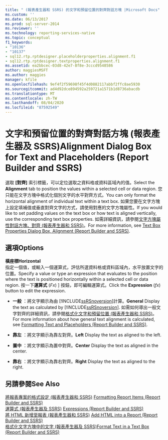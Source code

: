 ```yaml
---
title: " (報表產生器和 SSRS) 的文字和預留位置的對齊對話方塊 |Microsoft Docs"
ms.custom: ''
ms.date: 06/13/2017
ms.prod: sql-server-2014
ms.reviewer: ''
ms.technology: reporting-services-native
ms.topic: conceptual
f1_keywords:
- "10136"
- "10137"
- sql12.rtp.rptdesigner.placeholderproperties.alignment.f1
- sql12.rtp.rptdesigner.textproperties.alignment.f1
ms.assetid: ea2bbcec-03d8-42e7-8f8e-3cccd9548586
author: maggiesMSFT
ms.author: maggies
manager: kfile
ms.openlocfilehash: 9ef4f2f59698f45f4d0882117abbf2ffc8ae5930
ms.sourcegitcommit: ad4d92dce894592a259721a1571b1d8736abacdb
ms.translationtype: MT
ms.contentlocale: zh-TW
ms.lasthandoff: 08/04/2020
ms.locfileid: "87592549"
---
```

# <a name="alignment-dialog-box-for-text-and-placeholders-report-builder-and-ssrs"></a><span data-ttu-id="86902-102">文字和預留位置的對齊對話方塊 (報表產生器及 SSRS)</span><span class="sxs-lookup"><span data-stu-id="86902-102">Alignment Dialog Box for Text and Placeholders (Report Builder and SSRS)</span></span>
  <span data-ttu-id="86902-103">選取 **[對齊]** 索引標籤，可以定位選取之資料格或資料區域內的值。</span><span class="sxs-lookup"><span data-stu-id="86902-103">Select the **Alignment** tab to position the values within a selected cell or data region.</span></span> <span data-ttu-id="86902-104">您只能在文字方塊中格式化個別文字的水平對齊方式。</span><span class="sxs-lookup"><span data-stu-id="86902-104">You can only format the horizontal alignment of individual text within a text box.</span></span> <span data-ttu-id="86902-105">如果您要在文字方塊上設定填補值或垂直對齊文字的方式，請使用對應的文字方塊屬性。</span><span class="sxs-lookup"><span data-stu-id="86902-105">If you would like to set padding values on the text box or how text is aligned vertically, use the corresponding text box properties.</span></span> <span data-ttu-id="86902-106">如需詳細資訊，請參閱[文字方塊屬性對話方塊、對齊 &#40;報表產生器和 SSRS&#41;](../../2014/reporting-services/text-box-properties-dialog-box-alignment-report-builder-and-ssrs.md)。</span><span class="sxs-lookup"><span data-stu-id="86902-106">For more information, see [Text Box Properties Dialog Box, Alignment &#40;Report Builder and SSRS&#41;](../../2014/reporting-services/text-box-properties-dialog-box-alignment-report-builder-and-ssrs.md).</span></span>  
  
## <a name="options"></a><span data-ttu-id="86902-107">選項</span><span class="sxs-lookup"><span data-stu-id="86902-107">Options</span></span>  
 <span data-ttu-id="86902-108">**橫座標**</span><span class="sxs-lookup"><span data-stu-id="86902-108">**Horizontal**</span></span>  
 <span data-ttu-id="86902-109">指定一個值，或輸入一個運算式，評估所選資料格或資料區域內，水平放置文字的位置。</span><span class="sxs-lookup"><span data-stu-id="86902-109">Specify a value or type an expression that evaluates to the position where the text is positioned horizontally within a selected cell or data region.</span></span> <span data-ttu-id="86902-110">按一下**運算式** (*Fx*) ] 按鈕，即可編輯運算式。</span><span class="sxs-lookup"><span data-stu-id="86902-110">Click the **Expression** (*fx*) button to edit the expression.</span></span>  
  
-   <span data-ttu-id="86902-111">**一般** ：將文字顯示為由 [!INCLUDE[ssRSnoversion](../includes/ssrsnoversion-md.md)]計算。</span><span class="sxs-lookup"><span data-stu-id="86902-111">**General** Display the text as calculated by [!INCLUDE[ssRSnoversion](../includes/ssrsnoversion-md.md)].</span></span> <span data-ttu-id="86902-112">如需如何導出一般文字對齊的詳細資訊，請參閱[格式化文字和預留位置 &#40;報表產生器和 SSRS&#41;](report-design/formatting-text-and-placeholders-report-builder-and-ssrs.md)。</span><span class="sxs-lookup"><span data-stu-id="86902-112">For more information about how general text alignment is calculated, see [Formatting Text and Placeholders &#40;Report Builder and SSRS&#41;](report-design/formatting-text-and-placeholders-report-builder-and-ssrs.md).</span></span>  
  
-   <span data-ttu-id="86902-113">**靠左** ：將文字顯示為靠左對齊。</span><span class="sxs-lookup"><span data-stu-id="86902-113">**Left** Display the text as aligned to the left.</span></span>  
  
-   <span data-ttu-id="86902-114">**置中** ：將文字顯示為置中對齊。</span><span class="sxs-lookup"><span data-stu-id="86902-114">**Center** Display the text as aligned in the center.</span></span>  
  
-   <span data-ttu-id="86902-115">**靠右** ：將文字顯示為靠右對齊。</span><span class="sxs-lookup"><span data-stu-id="86902-115">**Right** Display the text as aligned to the right.</span></span>  
  
## <a name="see-also"></a><span data-ttu-id="86902-116">另請參閱</span><span class="sxs-lookup"><span data-stu-id="86902-116">See Also</span></span>  
 <span data-ttu-id="86902-117">[將報表專案的格式設定 &#40;報表產生器和 SSRS&#41;](report-design/formatting-report-items-report-builder-and-ssrs.md) </span><span class="sxs-lookup"><span data-stu-id="86902-117">[Formatting Report Items &#40;Report Builder and SSRS&#41;](report-design/formatting-report-items-report-builder-and-ssrs.md) </span></span>  
 <span data-ttu-id="86902-118">[運算式 &#40;報表產生器及 SSRS&#41;](report-design/expressions-report-builder-and-ssrs.md) </span><span class="sxs-lookup"><span data-stu-id="86902-118">[Expressions &#40;Report Builder and SSRS&#41;](report-design/expressions-report-builder-and-ssrs.md) </span></span>  
 <span data-ttu-id="86902-119">[將 HTML 新增至報表 &#40;報表產生器和 SSRS&#41;](report-design/add-html-into-a-report-report-builder-and-ssrs.md) </span><span class="sxs-lookup"><span data-stu-id="86902-119">[Add HTML into a Report &#40;Report Builder and SSRS&#41;](report-design/add-html-into-a-report-report-builder-and-ssrs.md) </span></span>  
 [<span data-ttu-id="86902-120">格式化文字方塊中的文字 &#40;報表產生器及 SSRS&#41;</span><span class="sxs-lookup"><span data-stu-id="86902-120">Format Text in a Text Box &#40;Report Builder and SSRS&#41;</span></span>](report-design/format-text-in-a-text-box-report-builder-and-ssrs.md)  
  
  
